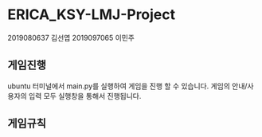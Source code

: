# ERICA_KSY-LMJ-Project
2019080637 김선엽
2019097065 이민주

## 게임진행
ubuntu 터미널에서 main.py를 실행하여 게임을 진행 할 수 있습니다.
게임의 안내/사용자의 입력 모두 실행창을 통해서 진행됩니다.

## 게임규칙
### 
